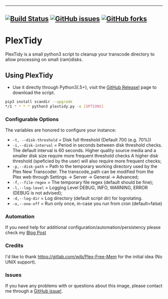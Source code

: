 -----------------------------------------
[![Build Status](https://travis-ci.org/Mirabis/PlexTidy.svg?branch=master)](https://travis-ci.org/Mirabis/PlexTidy)
[![GitHub issues](https://img.shields.io/github/issues/Mirabis/PlexTidy.svg)](https://github.com/Mirabis/PlexTidy/issues)
[![GitHub forks](https://img.shields.io/github/forks/Mirabis/PlexTidy.svg?style=flat-square)](https://github.com/Mirabis/PlexTidy/network)
-----------------------------------------
# PlexTidy
PlexTidy is a small python3 script to cleanup your transcode directory to allow processing on small (ram)disks.

## Using PlexTidy
* Use it directly through Python3(.5+), visit the [GitHub Release!](https://github.com/Mirabis/PlexTidy/releases) page to download the script.

```bash
pip3 install scandir --upgrade
*/1 * * * * python3 plextidy.py -o [OPTIONS]

```
### Configurable Options

The variables are honored to configure your instance:

* `-t, --disk-threshold`	=	Disk full threshold (Default 700 (e.g. 70%))
* `-i,--disk-interval`	=	Period in seconds between disk threshold checks. The default interval is 60 seconds. Higher quality source media and a smaller disk size require more frequent threshold checks A higher disk threshold (speficied by the user) will also require more frequent checks;
* `-p,--disk-path`	=	Path to the temporary working directory used by the Plex New Transcoder. The transcode_path can be modified from the Plex web through Settings -> Server -> General -> Advanced;
* `-f,--file-regex`	=	The temporary file regex (default should be fine);
* `-l,--log-level`	=	Logging Level DEBUG, INFO, WARNING, ERROR (DEBUG is not advised);
* `-d,--log-dir`	=	Log directory (default script dir) for logrotating.
* `-o,--one-off`   = Run only once, in-case you run from cron (default=false)

### Automation
If you need help for additional configuration/automation/persistency please check my [Blog Post](https://mirabis.nl/docker-plextidy/)

### Credits
I'd like to thank https://gitlab.com/wjb/Plex-Free-Mem for the initial idea (No UNIX support).

### Issues

If you have any problems with or questions about this image, please contact me through a [GitHub issue!](/issues).
